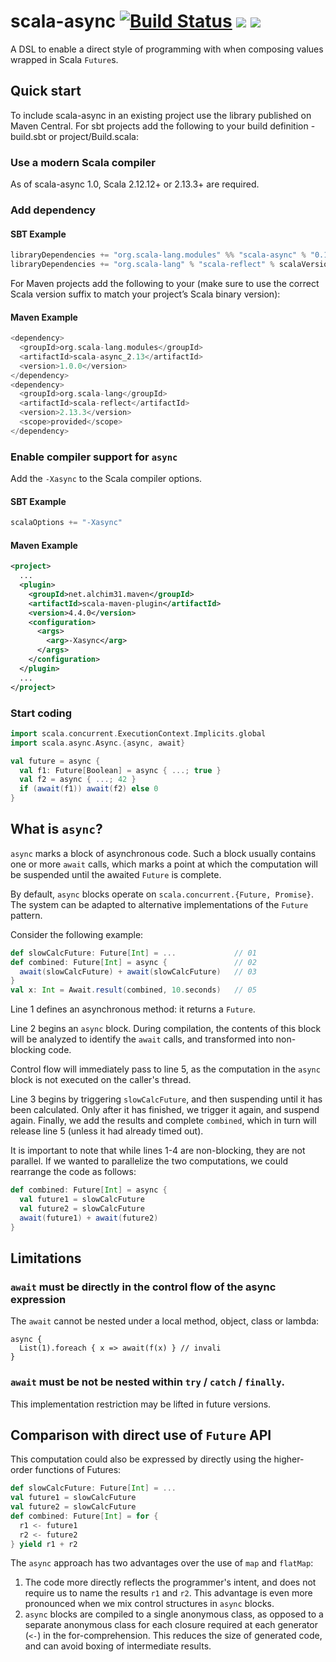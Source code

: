 # scala-async [![Build Status](https://travis-ci.org/scala/scala-async.svg?branch=master)](https://travis-ci.org/scala/scala-async) [<img src="https://img.shields.io/maven-central/v/org.scala-lang.modules/scala-async_2.12.svg?label=latest%20release%20for%202.12">](http://search.maven.org/#search%7Cga%7C1%7Cg%3Aorg.scala-lang.modules%20a%3Ascala-async_2.12) [<img src="https://img.shields.io/maven-central/v/org.scala-lang.modules/scala-async_2.13.svg?label=latest%20release%20for%202.13">](http://search.maven.org/#search%7Cga%7C1%7Cg%3Aorg.scala-lang.modules%20a%3Ascala-async_2.13)

A DSL to enable a direct style of programming with when composing values wrapped in Scala `Future`s. 

## Quick start

To include scala-async in an existing project use the library published on Maven Central.
For sbt projects add the following to your build definition - build.sbt or project/Build.scala:

### Use a modern Scala compiler

As of scala-async 1.0, Scala 2.12.12+ or 2.13.3+ are required.

### Add dependency

#### SBT Example

```scala
libraryDependencies += "org.scala-lang.modules" %% "scala-async" % "0.10.0"
libraryDependencies += "org.scala-lang" % "scala-reflect" % scalaVersion.value % Provided
```

For Maven projects add the following to your <dependencies> (make sure to use the correct Scala version suffix
to match your project’s Scala binary version):

#### Maven Example

```scala
<dependency>
  <groupId>org.scala-lang.modules</groupId>
  <artifactId>scala-async_2.13</artifactId>
  <version>1.0.0</version>
</dependency>
<dependency>
  <groupId>org.scala-lang</groupId>
  <artifactId>scala-reflect</artifactId>
  <version>2.13.3</version>
  <scope>provided</scope>
</dependency>
```

### Enable compiler support for `async`

Add the `-Xasync` to the Scala compiler options.

#### SBT Example
```scala
scalaOptions += "-Xasync"
```

#### Maven Example

```xml
<project>
  ...
  <plugin>
    <groupId>net.alchim31.maven</groupId>
    <artifactId>scala-maven-plugin</artifactId>
    <version>4.4.0</version>
    <configuration>
      <args>
        <arg>-Xasync</arg>
      </args>
    </configuration>
  </plugin>
  ...
</project>
```

### Start coding

```scala
import scala.concurrent.ExecutionContext.Implicits.global
import scala.async.Async.{async, await}

val future = async {
  val f1: Future[Boolean] = async { ...; true }
  val f2 = async { ...; 42 }
  if (await(f1)) await(f2) else 0
}
```

## What is `async`?

`async` marks a block of asynchronous code. Such a block usually contains
one or more `await` calls, which marks a point at which the computation
will be suspended until the awaited `Future` is complete.

By default, `async` blocks operate on `scala.concurrent.{Future, Promise}`.
The system can be adapted to alternative implementations of the
`Future` pattern.

Consider the following example:

```scala
def slowCalcFuture: Future[Int] = ...             // 01
def combined: Future[Int] = async {               // 02
  await(slowCalcFuture) + await(slowCalcFuture)   // 03
}
val x: Int = Await.result(combined, 10.seconds)   // 05
```

Line 1 defines an asynchronous method: it returns a `Future`.

Line 2 begins an `async` block. During compilation,
the contents of this block will be analyzed to identify
the `await` calls, and transformed into non-blocking
code.

Control flow will immediately pass to line 5, as the
computation in the `async` block is not executed
on the caller's thread.

Line 3 begins by triggering `slowCalcFuture`, and then
suspending until it has been calculated. Only after it
has finished, we trigger it again, and suspend again.
Finally, we add the results and complete `combined`, which
in turn will release line 5 (unless it had already timed out).

It is important to note that while lines 1-4 are non-blocking,
they are not parallel. If we wanted to parallelize the two computations,
we could rearrange the code as follows:

```scala
def combined: Future[Int] = async {
  val future1 = slowCalcFuture
  val future2 = slowCalcFuture
  await(future1) + await(future2)
}
```

## Limitations

### `await` must be directly in the control flow of the async expression

The `await` cannot be nested under a local method, object, class or lambda:  

```
async {
  List(1).foreach { x => await(f(x) } // invali
}
```

### `await` must be not be nested within `try` / `catch` / `finally`.

This implementation restriction may be lifted in future versions.

## Comparison with direct use of `Future` API

This computation could also be expressed by directly using the
higher-order functions of Futures:

```scala
def slowCalcFuture: Future[Int] = ...
val future1 = slowCalcFuture
val future2 = slowCalcFuture
def combined: Future[Int] = for {
  r1 <- future1
  r2 <- future2
} yield r1 + r2
```

The `async` approach has two advantages over the use of
`map` and `flatMap`:
  1. The code more directly reflects the programmer's intent,
     and does not require us to name the results `r1` and `r2`.
     This advantage is even more pronounced when we mix control
     structures in `async` blocks.
  2. `async` blocks are compiled to a single anonymous class,
     as opposed to a separate anonymous class for each closure
     required at each generator (`<-`) in the for-comprehension.
     This reduces the size of generated code, and can avoid boxing
     of intermediate results.
